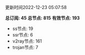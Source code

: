 更新时间2022-12-23 05:07:58

**总订阅: 45**
**总节点: 815**
**有效节点: 193**
- ss节点: 19
- ssr节点: 6
- v2ray节点: 161
- trojan节点: 7
